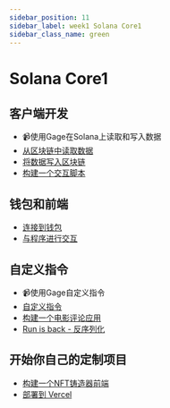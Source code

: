 ```yaml
---
sidebar_position: 11
sidebar_label: week1 Solana Core1
sidebar_class_name: green
---
```


# Solana Core1

## 客户端开发

- 📹使用Gage在Solana上读取和写入数据
- [从区块链中读取数据](./client-side-development/read-data-from-the-solana-network/README.md)
- [将数据写入区块链](./client-side-development/write-data-to-the-blockchain/README.md)
- [构建一个交互脚本](./client-side-development/build-an-interaction-script/README.md)

## 钱包和前端

- [连接到钱包](./connecting-to-wallet/README.md)
- [与程序进行交互](./interact-with-a-program/README.md)

## 自定义指令

- 📹使用Gage自定义指令
- [自定义指令](./custom-instruction/custom-instructions/README.md)
- [构建一个电影评论应用](./custom-instruction/build-a-movie-review-app/README.md)
- [Run is back - 反序列化](./custom-instruction/run-it-back-deserialization/README.md)

## 开始你自己的定制项目

- [构建一个NFT铸造器前端](./start-your-own-custom-project/build-an-nft-minter-front-end/README.md)
- [部署到 Vercel](./start-your-own-custom-project/deplpy-to-vercel/README.md)
